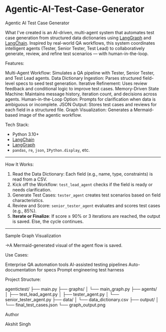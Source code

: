 # Agentic-AI-Test-Case-Generator


Agentic AI Test Case Generator

What I've created is an AI-driven, multi-agent system that automates test case generation from structured data dictionaries using [LangGraph](https://www.langchain.com/langgraph) and [LangChain](https://www.langchain.com/). Inspired by real-world QA workflows, this system coordinates intelligent agents (Tester, Senior Tester, Test Lead) to collaboratively generate, review, and refine test scenarios — with human-in-the-loop.


Features:

Multi-Agent Workflow: Simulates a QA pipeline with Tester, Senior Tester, and Test Lead agents.
Data Dictionary Ingestion: Parses structured field-level specs to seed test generation.
Iterative Refinement: Uses review feedback and conditional logic to improve test cases.
Memory-Driven State Machine: Maintains message history, iteration count, and decisions across agents.
Human-in-the-Loop Option: Prompts for clarification when data is ambiguous or incomplete.
JSON Output: Stores test cases and reviews for each field in a structured file.
Graph Visualization: Generates a Mermaid-based image of the agentic workflow.




Tech Stack:

- Python 3.10+
- [LangChain](https://python.langchain.com/)
- [LangGraph](https://www.langchain.com/langgraph)
- `pandas`, `re`, `json`, `IPython.display`, etc.

---

How It Works:

1. Read the Data Dictionary: Each field (e.g., name, type, constraints) is read from a CSV.
2. Kick off the Workflow: `test_lead_agent` checks if the field is ready or needs clarification.
3. Generate Test Cases: `tester_agent` creates test scenarios based on field characteristics.
4. Review and Score: `senior_tester_agent` evaluates and scores test cases (e.g., 85%).
5. **Iterate or Finalize**: If score ≥ 90% or 3 iterations are reached, the output is saved. Else, the cycle continues.

---

Sample Graph Visualization

->A Mermaid-generated visual of the agent flow is saved.

Use Cases:

 Enterprise QA automation tools
 AI-assisted testing pipelines
 Auto-documentation for specs
 Prompt engineering test harness

Project Structure:

agentictest/
├── main.py 
├── graphs/
│ └── main_graph.py 
├── agents/
│ ├── test_lead_agent.py 
│ ├── tester_agent.py 
│ └── senior_tester_agent.py 
├── data/
│ └── data_dictionary.csv 
├── output/
│ └── final_test_cases.json
└── graph_output.png 



Author

Akshit Singh

